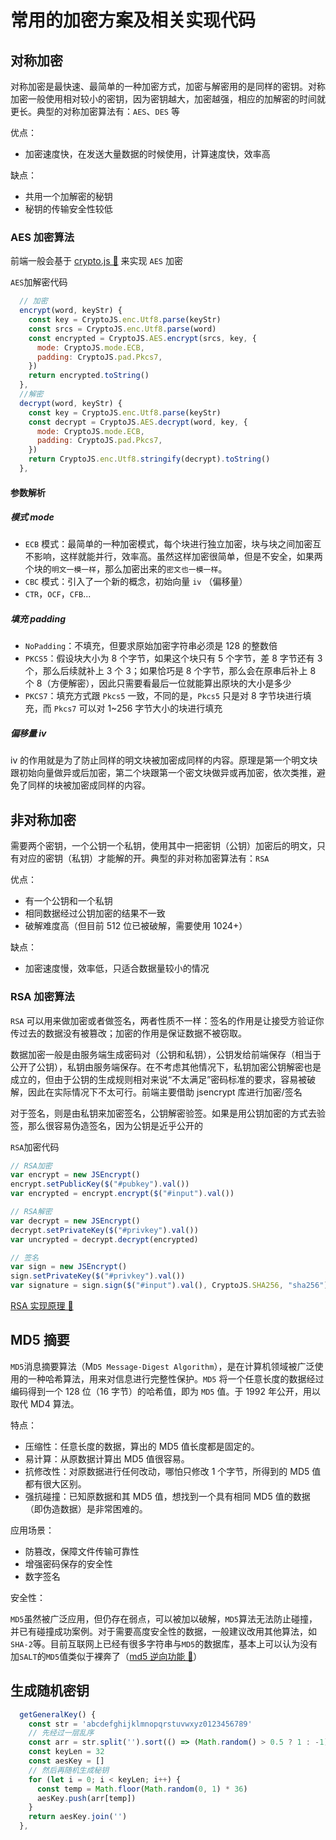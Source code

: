 # 常用的加密方案及相关实现代码

## 对称加密

对称加密是最快速、最简单的一种加密方式，加密与解密用的是同样的密钥。对称加密一般使用相对较小的密钥，因为密钥越大，加密越强，相应的加解密的时间就更长。典型的对称加密算法有：`AES`、`DES` 等

优点：

-   加密速度快，在发送大量数据的时候使用，计算速度快，效率高

缺点：

-   共用一个加解密的秘钥
-   秘钥的传输安全性较低

### AES 加密算法

前端一般会基于 [crypto.js 🚀](https://www.npmjs.com/package/crypto-js) 来实现 `AES` 加密

`AES`加解密代码

```javascript
  // 加密
  encrypt(word, keyStr) {
    const key = CryptoJS.enc.Utf8.parse(keyStr)
    const srcs = CryptoJS.enc.Utf8.parse(word)
    const encrypted = CryptoJS.AES.encrypt(srcs, key, {
      mode: CryptoJS.mode.ECB,
      padding: CryptoJS.pad.Pkcs7,
    })
    return encrypted.toString()
  },
  //解密
  decrypt(word, keyStr) {
    const key = CryptoJS.enc.Utf8.parse(keyStr)
    const decrypt = CryptoJS.AES.decrypt(word, key, {
      mode: CryptoJS.mode.ECB,
      padding: CryptoJS.pad.Pkcs7,
    })
    return CryptoJS.enc.Utf8.stringify(decrypt).toString()
  },
```

#### 参数解析

##### 模式 mode

-   `ECB` 模式：最简单的一种加密模式，每个块进行独立加密，块与块之间加密互不影响，这样就能并行，效率高。虽然这样加密很简单，但是不安全，如果两个块的`明文一模一样`，那么加密出来的`密文也一模一样`。
-   `CBC` 模式：引入了一个新的概念，初始向量 `iv` （偏移量）
-   `CTR`，`OCF`，`CFB`...

##### 填充 padding

-   `NoPadding`：不填充，但要求原始加密字符串必须是 128 的整数倍
-   `PKCS5`：假设块大小为 8 个字节，如果这个块只有 5 个字节，差 8 字节还有 3 个，那么后续就补上 3 个 3；如果恰巧是 8 个字节，那么会在原串后补上 8 个 8（方便解密），因此只需要看最后一位就能算出原块的大小是多少
-   `PKCS7`：填充方式跟 `Pkcs5` 一致，不同的是，`Pkcs5` 只是对 8 字节块进行填充，而 `Pkcs7` 可以对 1~256 字节大小的块进行填充

##### 偏移量 iv

iv 的作用就是为了防止同样的明文块被加密成同样的内容。原理是第一个明文块跟初始向量做异或后加密，第二个块跟第一个密文块做异或再加密，依次类推，避免了同样的块被加密成同样的内容。

## 非对称加密

需要两个密钥，一个公钥一个私钥，使用其中一把密钥（公钥）加密后的明文，只有对应的密钥（私钥）才能解的开。典型的非对称加密算法有：`RSA`

优点：

-   有一个公钥和一个私钥
-   相同数据经过公钥加密的结果不一致
-   破解难度高（但目前 512 位已被破解，需要使用 1024+）

缺点：

-   加密速度慢，效率低，只适合数据量较小的情况

### RSA 加密算法

`RSA` 可以用来做加密或者做签名，两者性质不一样：签名的作用是让接受方验证你传过去的数据没有被篡改；加密的作用是保证数据不被窃取。

数据加密一般是由服务端生成密码对（公钥和私钥），公钥发给前端保存（相当于公开了公钥），私钥由服务端保存。在不考虑其他情况下，私钥加密公钥解密也是成立的，但由于公钥的生成规则相对来说“不太满足”密码标准的要求，容易被破解，因此在实际情况下不太可行。前端主要借助 jsencrypt 库进行加密/签名

对于签名，则是由私钥来加密签名，公钥解密验签。如果是用公钥加密的方式去验签，那么很容易伪造签名，因为公钥是近乎公开的

`RSA`加密代码

```javascript
// RSA加密
var encrypt = new JSEncrypt()
encrypt.setPublicKey($("#pubkey").val())
var encrypted = encrypt.encrypt($("#input").val())

// RSA解密
var decrypt = new JSEncrypt()
decrypt.setPrivateKey($("#privkey").val())
var uncrypted = decrypt.decrypt(encrypted)

// 签名
var sign = new JSEncrypt()
sign.setPrivateKey($("#privkey").val())
var signature = sign.sign($("#input").val(), CryptoJS.SHA256, "sha256")
```

[RSA 实现原理 🚀]('https://blog.csdn.net/jijianshuai/article/details/80582187')

## MD5 摘要

`MD5`消息摘要算法（M`D5 Message-Digest Algorithm`），是在计算机领域被广泛使用的一种哈希算法，用来对信息进行完整性保护。`MD5` 将一个任意长度的数据经过编码得到一个 128 位（16 字节）的哈希值，即为 `MD5` 值。于 1992 年公开，用以取代 MD4 算法。

特点：

-   压缩性：任意长度的数据，算出的 MD5 值长度都是固定的。
-   易计算：从原数据计算出 MD5 值很容易。
-   抗修改性：对原数据进行任何改动，哪怕只修改 1 个字节，所得到的 MD5 值都有很大区别。
-   强抗碰撞：已知原数据和其 MD5 值，想找到一个具有相同 MD5 值的数据（即伪造数据）是非常困难的。

应用场景：

-   防篡改，保障文件传输可靠性
-   增强密码保存的安全性
-   数字签名

安全性：

`MD5`虽然被广泛应用，但仍存在弱点，可以被加以破解，`MD5`算法无法防止碰撞，并已有碰撞成功案例。对于需要高度安全性的数据，一般建议改用其他算法，如`SHA-2`等。目前互联网上已经有很多字符串与`MD5`的数据库，基本上可以认为没有加`SALT`的`MD5`值类似于裸奔了（[md5 逆向功能 🚀](https://www.md5online.org/)）

## 生成随机密钥

```javascript
  getGeneralKey() {
    const str = 'abcdefghijklmnopqrstuvwxyz0123456789'
    // 先经过一层乱序
    const arr = str.split('').sort(() => (Math.random() > 0.5 ? 1 : -1))
    const keyLen = 32
    const aesKey = []
    // 然后再随机生成秘钥
    for (let i = 0; i < keyLen; i++) {
      const temp = Math.floor(Math.random(0, 1) * 36)
      aesKey.push(arr[temp])
    }
    return aesKey.join('')
  },
```
